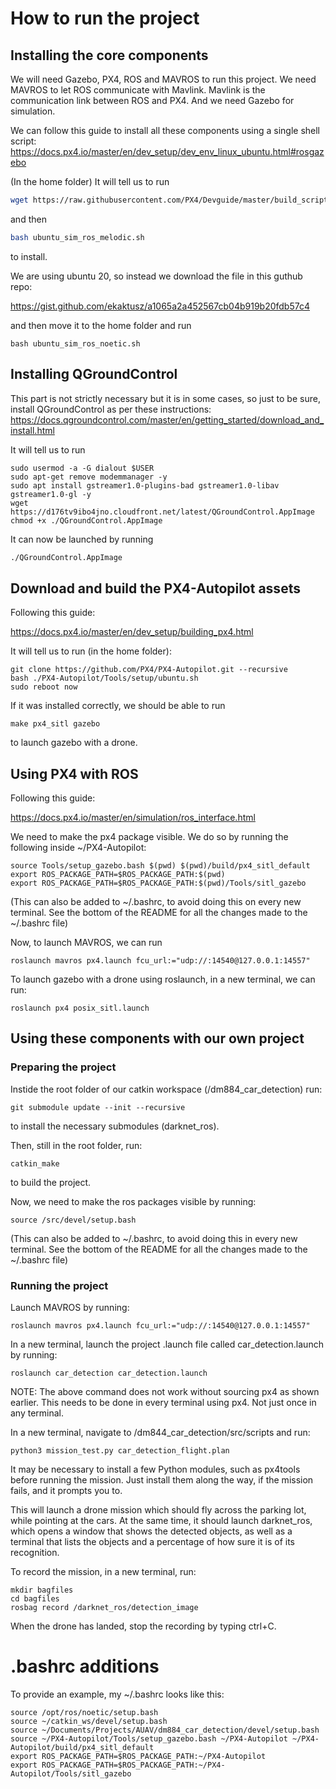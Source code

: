 # How to run the project

## Installing the core components
We will need Gazebo, PX4, ROS and MAVROS to run this project. 
We need MAVROS to let ROS communicate with Mavlink. Mavlink is the communication link between ROS and PX4. And we need Gazebo for simulation. 

We can follow this guide to install all these components using a single shell script: 
https://docs.px4.io/master/en/dev_setup/dev_env_linux_ubuntu.html#rosgazebo

(In the home folder) It will tell us to run

```bash
wget https://raw.githubusercontent.com/PX4/Devguide/master/build_scripts/ubuntu_sim_ros_melodic.sh
```

and then

```bash
bash ubuntu_sim_ros_melodic.sh
```

to install.

We are using ubuntu 20, so instead we download the file in this guthub repo:

https://gist.github.com/ekaktusz/a1065a2a452567cb04b919b20fdb57c4

and then move it to the home folder and run
```
bash ubuntu_sim_ros_noetic.sh
```


## Installing QGroundControl
This part is not strictly necessary but it is in some cases, so just to be sure, install QGroundControl as per these instructions:
https://docs.qgroundcontrol.com/master/en/getting_started/download_and_install.html

It will tell us to run
```
sudo usermod -a -G dialout $USER
sudo apt-get remove modemmanager -y
sudo apt install gstreamer1.0-plugins-bad gstreamer1.0-libav gstreamer1.0-gl -y
wget https://d176tv9ibo4jno.cloudfront.net/latest/QGroundControl.AppImage
chmod +x ./QGroundControl.AppImage
```

It can now be launched by running
```bash
./QGroundControl.AppImage
``` 

## Download and build the PX4-Autopilot assets
Following this guide:

https://docs.px4.io/master/en/dev_setup/building_px4.html

It will tell us to run (in the home folder):
```
git clone https://github.com/PX4/PX4-Autopilot.git --recursive
bash ./PX4-Autopilot/Tools/setup/ubuntu.sh
sudo reboot now
```

If it was installed correctly, we should be able to run 
```
make px4_sitl gazebo
```
to launch gazebo with a drone.

## Using PX4 with ROS
Following this guide:

https://docs.px4.io/master/en/simulation/ros_interface.html

We need to make the px4 package visible. We do so by running the following inside ~/PX4-Autopilot:
```
source Tools/setup_gazebo.bash $(pwd) $(pwd)/build/px4_sitl_default
export ROS_PACKAGE_PATH=$ROS_PACKAGE_PATH:$(pwd)
export ROS_PACKAGE_PATH=$ROS_PACKAGE_PATH:$(pwd)/Tools/sitl_gazebo
```
(This can also be added to ~/.bashrc, to avoid doing this on every new terminal. See the bottom of the README for all the changes made to the ~/.bashrc file)

Now, to launch MAVROS, we can run
```
roslaunch mavros px4.launch fcu_url:="udp://:14540@127.0.0.1:14557"
```
To launch gazebo with a drone using roslaunch, in a new terminal, we can run:

```
roslaunch px4 posix_sitl.launch
```

## Using these components with our own project
### Preparing the project

Instide the root folder of our catkin workspace (/dm884_car_detection) run:

```
git submodule update --init --recursive
```
to install the necessary submodules (darknet_ros).

Then, still in the root folder, run:
```
catkin_make
```
to build the project.

Now, we need to make the ros packages visible by running:

```
source /src/devel/setup.bash 
```
(This can also be added to ~/.bashrc, to avoid doing this in every new terminal. See the bottom of the README for all the changes made to the ~/.bashrc file)

### Running the project
Launch MAVROS by running:
```
roslaunch mavros px4.launch fcu_url:="udp://:14540@127.0.0.1:14557"
```

In a new terminal, launch the project .launch file called car_detection.launch by running:
```
roslaunch car_detection car_detection.launch
```
NOTE: The above command does not work without sourcing px4 as shown earlier. This needs to be done in every terminal using px4. Not just once in any terminal.


In a new terminal, navigate to /dm844_car_detection/src/scripts and run:
```
python3 mission_test.py car_detection_flight.plan
```
It may be necessary to install a few Python modules, such as px4tools before running the mission. Just install them along the way, if the mission fails, and it prompts you to.

This will launch a drone mission which should fly across the parking lot, while pointing at the cars. At the same time, it should launch darknet_ros, which opens a window that shows the detected objects, as well as a terminal that lists the objects and a percentage of how sure it is of its recognition. 

To record the mission, in a new terminal, run:
```
mkdir bagfiles
cd bagfiles
rosbag record /darknet_ros/detection_image
```

When the drone has landed, stop the recording by typing ctrl+C.

# .bashrc additions
To provide an example, my ~/.bashrc looks like this:
```
source /opt/ros/noetic/setup.bash
source ~/catkin_ws/devel/setup.bash
source ~/Documents/Projects/AUAV/dm884_car_detection/devel/setup.bash
source ~/PX4-Autopilot/Tools/setup_gazebo.bash ~/PX4-Autopilot ~/PX4-Autopilot/build/px4_sitl_default
export ROS_PACKAGE_PATH=$ROS_PACKAGE_PATH:~/PX4-Autopilot
export ROS_PACKAGE_PATH=$ROS_PACKAGE_PATH:~/PX4-Autopilot/Tools/sitl_gazebo
```